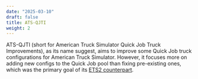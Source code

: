 ```yaml
---
date: "2025-03-10"
draft: false
title: ATS-QJTI
weight: 2
---
```


ATS-QJTI (short for American Truck Simulator Quick Job Truck Improvements), as its name suggest, aims to improve some Quick Job truck configurations for American Truck Simulator. However, it focuses more on adding new configs to the Quick Job pool than fixing pre-existing ones, which was the primary goal of its [ETS2 counterpart](ets2-qjti).